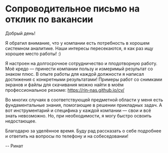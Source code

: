 # Сопроводительное письмо на отклик по вакансии

Добрый день!

Я обратил внимание, что у компании есть потребность в хорошем системном аналитике. Наши интересы пересекаются, я как раз ищу хорошее место работы! :)

Я настроен на долгосрочное сотрудничество и плодотворную работу.
Моё кредо — принести компании пользу и измеримый результат со знаком плюс.
В опыте работы для каждой должности я написал достижения с конкретными результатами!
Примеры работ со снимками экранов и файлы для скачивания можно найти в моём профессиональное резюме: https://rin-nas.github.io/cv/

Во многих случаях в соответствующей предметной области у меня есть фундаментальные знания, помогающие в решении прикладных задач. А вот инструментарий и специфика у каждой компании — свои и всё знать невозможно. Но, при необходимости, я могу быстро освоить недостающее.

Благодарю за уделённое время. 
Буду рад рассказать о себе подробнее и ответить на вопросы по телефону и на собеседовании!

--
Ринат
